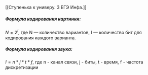 [[Ступенька к универу. 3 ЕГЭ Инфа.]]

##### **Формула кодирования картинки:** 
$N = 2^I$, где N — количество вариантов, I — количество бит для кодирования каждого варианта.

##### **Формула кодирования звука:**
$I = n * j * t *f$, где n - канал связи, j - биты, t - время, f - частота дискретизации